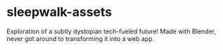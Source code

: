 # sleepwalk-assets
Exploration of a subtly dystopian tech-fueled future! Made with Blender, never got around to transforming it into a web app.

